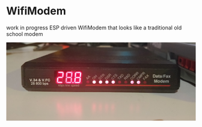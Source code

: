# WifiModem
 work in progress ESP driven WifiModem that looks like a traditional old school modem

![main](/images/main.jpg)
